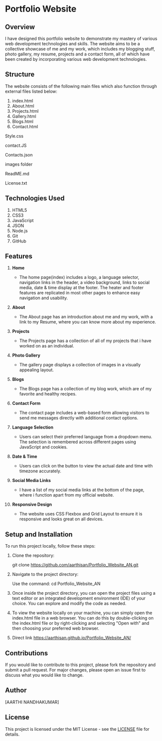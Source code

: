 # Portfolio Website

## Overview

I have designed this portfolio website to demonstrate my mastery of various web development technologies and skills. The website aims to be a collective showcase of me and my work, which includes my blogging stuff, photo gallery, my resume, projects and a contact form, all of which have been created by incorporating various web development technologies.

## Structure

The website consists of the following main files which also function through external files listed below:

 1. index.html
 2. About.html
 3. Projects.html
 4. Gallery.html
 5. Blogs.html 
 6. Contact.html

 Style.css

 contact.JS
 
 Contacts.json

 images folder

 ReadME.md

 License.txt

## Technologies Used

 1. HTML5
 2. CSS3
 3. JavaScript
 4. JSON
 5. Node.js
 6. Git
 7. GitHub


## Features

1. **Home**
   - The home page(index) includes a logo, a language selector,  navigation links in the header, a video background, links to social media, date & time display at the footer. The heater and footer features are replicated in most other pages to enhance easy navigation and usability.

2. **About**
   - The About page has an introduction about me and my work, with a link to my Resume, where you can know more about my experience.
  
3. **Projects**
   - The Projects page has a collection of all of my projects that i have worked on as an individual.

4. **Photo Gallery**
   - The gallery page displays a collection of images in a visually appealing layout.
  
5. **Blogs**
   - The Blogs page has a collection of my blog work, which are of my favorite and healthy recipes.

6. **Contact Form**
   - The contact page includes a web-based form allowing visitors to send me messages directly with additional contact options.

7. **Language Selection**
   - Users can select their preferred language from a dropdown menu. The selection is remembered across different pages using JavaScript and cookies.

8. **Date & Time**
   - Users can click on the button to view the actual date and time with timezone accurately.
  
9. **Social Media Links**
   - I have a list of my social media links at the bottom of the page, where i function apart from my official website.

10. **Responsive Design**
     - The website uses CSS Flexbox and Grid Layout to ensure it is responsive and looks great on all devices.
  

## Setup and Installation

To run this project locally, follow these steps:

1. Clone the repository:
   
   git clone https://github.com/aarthisan/Portfolio_Website_AN.git

2. Navigate to the project directory:
  
     Use the command: cd Portfolio_Website_AN

3. Once inside the project directory, you can open the project files using a text editor or an integrated development environment (IDE) of your choice. You can explore and modify the code as needed.

4. To view the website locally on your machine, you can simply open the index.html file in a web browser. You can do this by double-clicking on the index.html file or by right-clicking and selecting "Open with" and then choosing your preferred web browser.

5. Direct link https://aarthisan.github.io/Portfolio_Website_AN/


## Contributions

If you would like to contribute to this project, please fork the repository and submit a pull request. For major changes, please open an issue first to discuss what you would like to change.

## Author

[AARTHI NANDHAKUMAR]

## License

This project is licensed under the MIT License - see the [LICENSE](License.txt) file for details.
